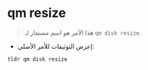 # qm resize

> هذا الأمر هو اسم مستعار لـ `qm disk resize`.

- إعرض التوثيقات للأمر الأصلي:

`tldr qm disk resize`
